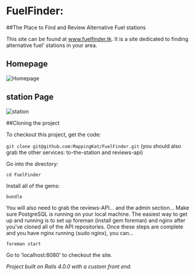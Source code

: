 FuelFinder:
============
##The Place to Find and Review Alternative Fuel stations

This site can be found at www.fuelfinder.tk.  It is a site dedicated to finding alternative fuel' stations in your area. 

Homepage
-------

![Homepage](screenshot.png)


station Page
-----------
![station](https://s3.amazonaws.com/bearlyhungry/station.png)


##Cloning the project

To checkout this project, get the code:

`git clone git@github.com:MappingKat/FuelFinder.git` (you should also grab the other services: to-the-station and reviews-api)

Go into the directory:

`cd FuelFinder`

Install all of the gems:

`bundle`

You will also need to grab the reviews-API... and the admin section... 
Make sure PostgreSQL is running on your local machine. The easiest way to get up and running is to set up foreman (install gem foreman) and nginx after you've cloned all of the API repositories.  Once these steps are complete and you have nginx running (sudo nginx), you can...

`foreman start`

Go to 'localhost:8080' to checkout the site.

*Project built on Rails 4.0.0 with a custom front end.*
